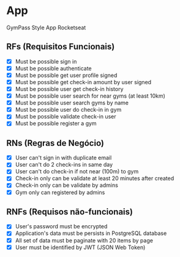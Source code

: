 # App

GymPass Style App Rocketseat

## RFs (Requisitos Funcionais)

- [x] Must be possible sign in
- [x] Must be possible authenticate
- [x] Must be possible get user profile signed
- [x] Must be possible get check-in amount by user signed
- [x] Must be possible user get check-in history
- [x] Must be possible user search for near gyms (at least 10km)
- [x] Must be possible user search gyms by name
- [x] Must be possible user do check-in in gym
- [x] Must be possible validate check-in user
- [x] Must be possible register a gym

## RNs (Regras de Negócio)

- [x] User can't sign in with duplicate email
- [x] User can't do 2 check-ins in same day
- [x] User can't do check-in if not near (100m) to gym
- [x] Check-in only can be validate at least 20 minutes after created
- [x] Check-in only can be validate by admins
- [x] Gym only can registered by admins

## RNFs (Requisos não-funcionais)

- [x] User's password must be encrypted
- [x] Application's data must be persists in PostgreSQL database
- [x] All set of data must be paginate with 20 items by page
- [x] User must be identified by JWT (JSON Web Token)
